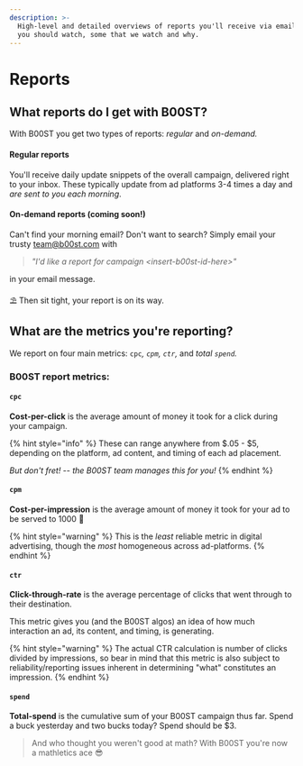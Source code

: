 ```yaml
---
description: >-
  High-level and detailed overviews of reports you'll receive via email, metrics
  you should watch, some that we watch and why.
---
```


# Reports

## What reports do I get with B00ST? 

With B00ST you get two types of reports: _regular_ and _on-demand._

#### Regular reports

You'll receive daily update snippets of the overall campaign, delivered right to your inbox. These typically update from ad platforms 3-4 times a day and _are sent to you each morning_.

#### On-demand reports \(coming soon!\)

Can't find your morning email? Don't want to search? Simply email your trusty team@b00st.com with 

> _"I'd like a report for campaign &lt;insert-b00st-id-here&gt;"_

in your email message. 

⛱ Then sit tight, your report is on its way. 

## What are the metrics you're reporting? 

We report on four main metrics: `cpc`_, `cpm`, `ctr`,_ and _total `spend`._ 

### B00ST report metrics:

#### `cpc`

**Cost-per-click** is the average amount of money it took for a click during your campaign. 

{% hint style="info" %}
These can range anywhere from $.05 - $5, depending on the platform,  ad content, and timing of each ad placement.

_But don't fret!_ -- _the B00ST team manages this for you!_ 
{% endhint %}

#### `cpm`

**Cost-per-impression** is the average amount of money it took for your ad to be served to 1000 👀 

{% hint style="warning" %}
This is the _least_ reliable metric in digital advertising, though the _most_ homogeneous across ad-platforms.
{% endhint %}

#### `ctr`

**Click-through-rate** is the average percentage of clicks that went through to their destination. 

This metric gives you \(and the B00ST algos\) an idea of how much interaction an ad, its content, and timing, is generating.

{% hint style="warning" %}
The actual CTR calculation is number of clicks divided by impressions, so bear in mind that this metric is also subject to reliability/reporting issues inherent in determining "what" constitutes an impression.
{% endhint %}

#### `spend`

**Total-spend** is the cumulative sum of your B00ST campaign thus far. Spend a buck yesterday and two bucks today? Spend should be $3. 

> And who thought you weren't good at math? With B00ST you're now a mathletics ace 😎






